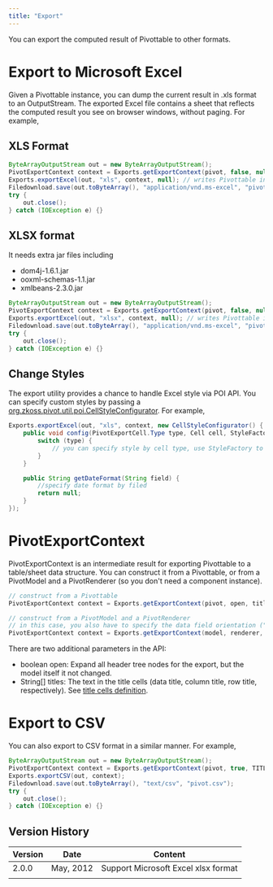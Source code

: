 ```yaml
---
title: "Export"
---
```


You can export the computed result of Pivottable to other formats.

# Export to Microsoft Excel

Given a Pivottable instance, you can dump the current result in .xls
format to an OutputStream. The exported Excel file contains a sheet that
reflects the computed result you see on browser windows, without paging.
For example,

## XLS Format

```java
ByteArrayOutputStream out = new ByteArrayOutputStream();
PivotExportContext context = Exports.getExportContext(pivot, false, null);
Exports.exportExcel(out, "xls", context, null); // writes Pivottable information to the output stream
Filedownload.save(out.toByteArray(), "application/vnd.ms-excel", "pivot.xls"); // file download
try {
    out.close();
} catch (IOException e) {}
```

## XLSX format

It needs extra jar files including

- dom4j-1.6.1.jar
- ooxml-schemas-1.1.jar
- xmlbeans-2.3.0.jar

```java
ByteArrayOutputStream out = new ByteArrayOutputStream();
PivotExportContext context = Exports.getExportContext(pivot, false, null);
Exports.exportExcel(out, "xlsx", context, null); // writes Pivottable information to the output stream
Filedownload.save(out.toByteArray(), "application/vnd.ms-excel", "pivot.xlsx"); // file download
try {
    out.close();
} catch (IOException e) {}
```

## Change Styles

The export utility provides a chance to handle Excel style via POI API.
You can specify custom styles by passing a
[org.zkoss.pivot.util.poi.CellStyleConfigurator](https://www.zkoss.org/javadoc/latest/zkpvt/org/zkoss/pivot/util/poi/CellStyleConfigurator.html).
For example,

```java
Exports.exportExcel(out, "xls", context, new CellStyleConfigurator() {
    public void config(PivotExportCell.Type type, Cell cell, StyleFactory styleFactory) {
        switch (type) {
            // you can specify style by cell type, use StyleFactory to create new style
        }
    }

    public String getDateFormat(String field) {
        //specify date format by filed
        return null;
    }
});
```

# PivotExportContext

PivotExportContext is an intermediate result for exporting Pivottable to
a table/sheet data structure. You can construct it from a Pivottable, or
from a PivotModel and a PivotRenderer (so you don't need a component
instance).

```java
// construct from a Pivottable
PivotExportContext context = Exports.getExportContext(pivot, open, titles); 

// construct from a PivotModel and a PivotRenderer
// in this case, you also have to specify the data field orientation ("column" or "row")
PivotExportContext context = Exports.getExportContext(model, renderer, "column", open, titles); 
```

There are two additional parameters in the API:

- boolean open: Expand all header tree nodes for the export, but the
  model itself it not changed.
- String\[\] titles: The text in the title cells (data title, column
  title, row title, respectively). See [ title cells definition]({{site.baseurl}}/zk_pivottable_essentials/concept#Trivia).

 

# Export to CSV

You can also export to CSV format in a similar manner. For example,

```java
ByteArrayOutputStream out = new ByteArrayOutputStream();
PivotExportContext context = Exports.getExportContext(pivot, true, TITLES);
Exports.exportCSV(out, context);
Filedownload.save(out.toByteArray(), "text/csv", "pivot.csv");
try {
    out.close();
} catch (IOException e) {}
```

 

## Version History

| Version | Date      | Content                             |
|---------|-----------|-------------------------------------|
| 2.0.0   | May, 2012 | Support Microsoft Excel xlsx format |
|         |           |                                     |
